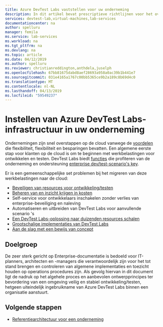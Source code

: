```yaml
---
title: Azure DevTest Labs vaststellen voor uw onderneming
description: In dit artikel bevat prescriptieve richtlijnen voor het overstappen op Azure DevTest Labs in uw onderneming.
services: devtest-lab,virtual-machines,lab-services
documentationcenter: na
author: spelluru
manager: femila
ms.service: lab-services
ms.workload: na
ms.tgt_pltfrm: na
ms.devlang: na
ms.topic: article
ms.date: 04/12/2019
ms.author: spelluru
ms.reviewer: christianreddington,anthdela,juselph
ms.openlocfilehash: 67bb81675dabd8aef28693a958a0ac39b1b441e7
ms.sourcegitcommit: 031e4165a1767c00bb5365ce9b2a189c8b69d4c0
ms.translationtype: MT
ms.contentlocale: nl-NL
ms.lasthandoff: 04/13/2019
ms.locfileid: "59549237"
---
```

# <a name="set-up-azure-devtest-labs-infrastructure-in-your-enterprise"></a>Instellen van Azure DevTest Labs-infrastructuur in uw onderneming
Ondernemingen zijn snel overstappen op de cloud vanwege de [voordelen](/architecture/cloud-adoption/business-strategy/cloud-migration-business-case) die flexibiliteit, flexibiliteit en besparingen bevatten. Een algemene eerste stap voor klanten op de cloud is om te beginnen met werkbelastingen voor ontwikkelen en testen.  DevTest Labs biedt [functies](devtest-lab-concepts.md) die profiteren van de onderneming en ondersteuning [enterprise dev/test-scenario's key](devtest-lab-guidance-get-started.md).

Er is een gemeenschappelijke set problemen bij het migreren van deze werkbelastingen naar de cloud:

- [Beveiligen van resources voor ontwikkeling/testen](devtest-lab-guidance-governance-policy-compliance.md)
- [Beheren van en inzicht krijgen in kosten](devtest-lab-guidance-governance-cost-ownership.md)
- Self-service voor ontwikkelaars inschakelen zonder verlies van enterprise-beveiliging en naleving
- Automatiseren en uitbreiden van DevTest Labs voor aanvullende scenario 's
- [Een DevTest Labs-oplossing naar duizenden resources schalen](devtest-lab-guidance-scale.md)
- [Grootschalige implementaties van DevTest Labs](devtest-lab-guidance-orchestrate-implementation.md)
- [Aan de slag met een bewijs van concept](devtest-lab-guidance-orchestrate-implementation.md)

## <a name="intended-audience"></a>Doelgroep
De zeer sterk gericht op Enterprise-documentatie is bedoeld voor IT-planners, architecten en -managers die verantwoordelijk zijn voor het tot stand brengen en controleren van algemene implementaties en toezicht houden op operations procedures zijn. Als gevolg hiervan in dit document ligt de nadruk op het algehele proces en aanbevolen ontwerpprincipes ter bevordering van een omgeving veilig en stabiel ontwikkeling/testen, hetgeen uiteindelijk ingebruikname van Azure DevTest Labs binnen een organisatie aanstuurt.

## <a name="next-steps"></a>Volgende stappen
- [Referentiearchitectuur voor een onderneming](devtest-lab-reference-architecture.md)